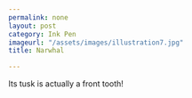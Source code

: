 ```yaml
---
permalink: none
layout: post
category: Ink Pen
imageurl: "/assets/images/illustration7.jpg"
title: Narwhal

---
```


Its tusk is actually a front tooth!
